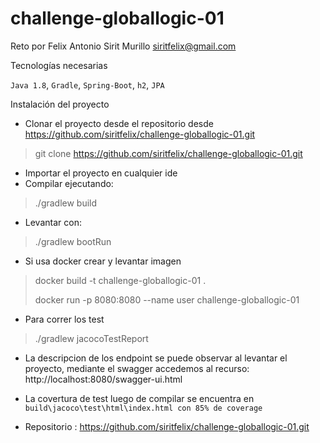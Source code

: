# challenge-globallogic-01

Reto por Felix Antonio Sirit Murillo siritfelix@gmail.com

Tecnologías necesarias

`Java 1.8`, `Gradle`, `Spring-Boot`, `h2`, `JPA`

Instalación del proyecto
* Clonar el proyecto desde el repositorio desde https://github.com/siritfelix/challenge-globallogic-01.git
> git clone https://github.com/siritfelix/challenge-globallogic-01.git

* Importar el proyecto en cualquier ide
* Compilar ejecutando: 
> ./gradlew build

* Levantar con: 
> ./gradlew bootRun
* Si usa docker crear y levantar imagen

> docker build -t  challenge-globallogic-01 .
>
> docker run -p 8080:8080 --name user challenge-globallogic-01
>
* Para correr los test
> ./gradlew jacocoTestReport
* La descripcion de los endpoint se puede observar al levantar el proyecto, mediante el swagger accedemos al recurso: http://localhost:8080/swagger-ui.html
* La covertura de test luego de compilar se encuentra en `build\jacoco\test\html\index.html con 85% de coverage`

* Repositorio : https://github.com/siritfelix/challenge-globallogic-01.git